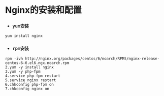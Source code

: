 # Nginx的安装和配置
* ### `yum安装`
```shell
yum install nginx
```
* ### `rpm安装`
```shell
rpm -ivh http://nginx.org/packages/centos/6/noarch/RPMS/nginx-release-centos-6-0.el6.ngx.noarch.rpm  
2.yum -y install nginx  
3.yum -y php-fpm  
4.service php-fpm restart  
5.service nginx restart  
6.chkconfig php-fpm on  
7.chkconfig nginx on  

```
